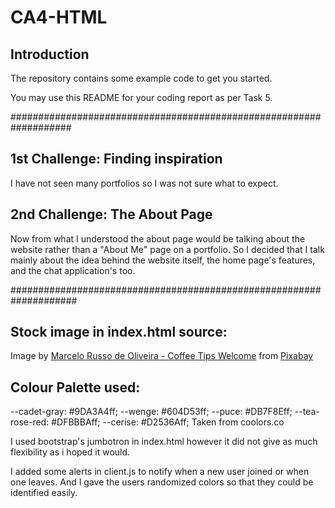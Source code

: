 # CA4-HTML
## Introduction
The repository contains some example code to get you started. 

You may use this README for your coding report as per Task 5.

################################################################### 

## 1st Challenge: Finding inspiration
I have not seen many portfolios so I was not sure what to expect.

## 2nd Challenge: The About Page
Now from what I understood the about page would be talking about the
website rather than a "About Me" page on a portfolio.
So I decided that I talk mainly about the idea behind the website 
itself, the home page's features, and the chat application's too.

####################################################################

## Stock image in index.html source:
  Image by <a href="https://pixabay.com/users/paftdrunk-1382773/?utm_source=link-attribution&utm_medium=referral&utm_campaign=image&utm_content=7112848">
  Marcelo Russo de Oliveira - Coffee Tips Welcome</a> from 
  <a href="https://pixabay.com//?utm_source=link-attribution&utm_medium=referral&utm_campaign=image&utm_content=7112848">Pixabay</a>

## Colour Palette used:
  --cadet-gray: #9DA3A4ff;
  --wenge: #604D53ff;
  --puce: #DB7F8Eff;
  --tea-rose-red: #DFBBBAff;
  --cerise: #D2536Aff;
Taken from coolors.co

I used bootstrap's jumbotron in index.html however it did not give as much flexibility as i hoped it would.

I added some alerts in client.js to notify when a new user joined or when one leaves.
And I gave the users randomized colors so that they could be identified easily.